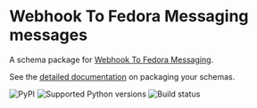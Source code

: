 # Webhook To Fedora Messaging messages

A schema package for [Webhook To Fedora Messaging](http://github.com/fedora-infra/webhook-to-fedora-messaging).

See the [detailed documentation](https://fedora-messaging.readthedocs.io/en/stable/user-guide/messages.html#packaging) on packaging your schemas.

![PyPI](https://img.shields.io/pypi/v/webhook-to-fedora-messaging-messages.svg)
![Supported Python versions](https://img.shields.io/pypi/pyversions/webhook-to-fedora-messaging-messages.svg)
![Build status](http://github.com/fedora-infra/webhook-to-fedora-messaging-messages/actions/workflows/main.yml/badge.svg?branch=main)

